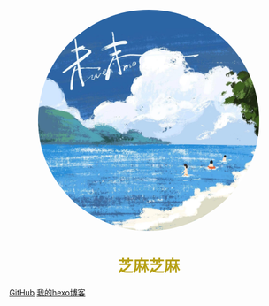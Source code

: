 <p align="center">
<img src="./images/avatar.jpg" width="400" height="400" style="border-radius: 200px"/>
</p>
<h1 align="center" style="color:#b6a014">芝麻芝麻</h1>

[GitHub](https://github.com/li-zhi1802)
[我的hexo博客](https://www.li-zhi.net.cn)
